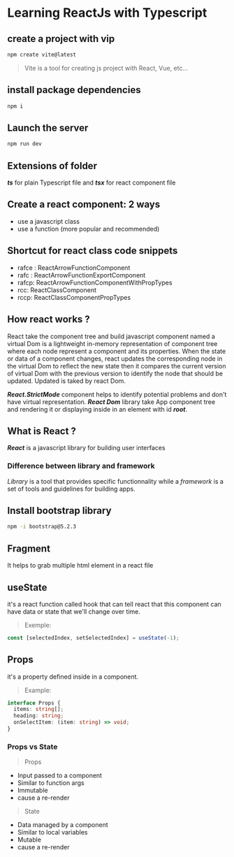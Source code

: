 # Learning ReactJs with Typescript

## create a project with vip

```sh
npm create vite@latest
```

> Vite is a tool for creating js project with React, Vue, etc...

## install package dependencies

```sh
npm i
```

## Launch the server

```sh
npm run dev
```

## Extensions of folder

***ts*** for plain Typescript file and ***tsx*** for react component file

## Create a react component: 2 ways

- use a javascript class
- use a function (more popular and recommended)

## Shortcut for react class code snippets

- rafce : ReactArrowFunctionComponent
- rafc : ReactArrowFunctionExportComponent
- rafcp: ReactArrowFunctionComponentWithPropTypes
- rcc: ReactClassComponent
- rccp: ReactClassComponentPropTypes

## How react works ?

React take the component tree and build javascript component named a virtual Dom is a lightweight in-memory representation of component tree where each node represent a component and its properties. When the state or data of a component changes, react updates the corresponding node in the virtual Dom to reflect the new state then it compares the current version of virtual Dom with the previous version to identify the node that should be updated. Updated is taked by react Dom.

***React.StrictMode*** component helps to identify potential problems and don't have virtual representation.
***React Dom*** library take App component tree and rendering it or displaying inside in an element with id ***root***.

## What is React ?

***React*** is a javascript library for building user interfaces

### Difference between library and framework

*Library* is a tool that provides specific functionnality while a *framework* is a set of tools and guidelines for building apps.

## Install bootstrap library

```sh
npm -i bootstrap@5.2.3
```

## Fragment

It helps to grab multiple html element in a react file

## useState

it's a react function called hook that can tell react that this component can have data or state that we'll change over time.

> Exemple:

```ts
const [selectedIndex, setSelectedIndex] = useState(-1);
```

## Props

it's a property defined inside in a component.

> Example:

```ts
interface Props {
  items: string[];
  heading: string;
  onSelectItem: (item: string) => void;
}
```

### Props vs State

> Props

- Input passed to a component
- Similar to function args
- Immutable
- cause a re-render

> State

- Data managed by a component
- Similar to local variables
- Mutable
- cause a re-render
